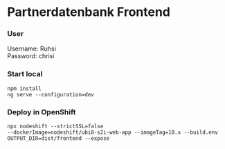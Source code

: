 # Partnerdatenbank Frontend

### User
Username: Ruhsi \
Password: chrisi

### Start local
<code>npm install</code> \
<code>ng serve --configuration=dev</code>

### Deploy in OpenShift
<code>npx nodeshift --strictSSL=false --dockerImage=nodeshift/ubi8-s2i-web-app --imageTag=10.x --build.env OUTPUT_DIR=dist/frontend --expose</code>
